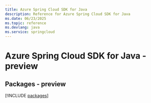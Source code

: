 ```yaml
---
title: Azure Spring Cloud SDK for Java
description: Reference for Azure Spring Cloud SDK for Java
ms.date: 06/23/2025
ms.topic: reference
ms.devlang: java
ms.service: springcloud
---
```

# Azure Spring Cloud SDK for Java - preview
## Packages - preview
[!INCLUDE [packages](spring-cloud-index.md)]